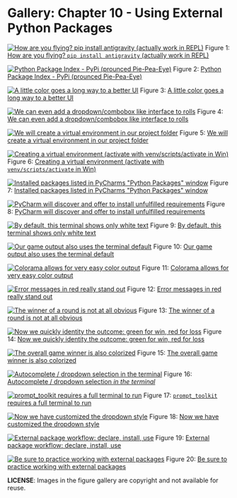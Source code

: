 # Gallery: Chapter 10 - Using External Python Packages

[![How are you flying? `pip install antigravity` (actually work in REPL)](figures/1001-antigravity.png)](figures/1001-antigravity.png)
Figure 1: [How are you flying? `pip install antigravity` (actually work in REPL)](figures/1001-antigravity.png)


[![Python Package Index - PyPi (prounced Pie-Pea-Eye)](figures/1002-pypi.png)](figures/1002-pypi.png)
Figure 2: [Python Package Index - PyPi (prounced Pie-Pea-Eye)](figures/1002-pypi.png)


[![A little color goes a long way to a better UI](figures/1003-ui.png)](figures/1003-ui.png)
Figure 3: [A little color goes a long way to a better UI](figures/1003-ui.png)


[![We can even add a dropdown/combobox like interface to rolls](figures/1003-ui2.png)](figures/1003-ui2.png)
Figure 4: [We can even add a dropdown/combobox like interface to rolls](figures/1003-ui2.png)


[![We will create a virtual environment in our project folder](figures/1004-folder.png)](figures/1004-folder.png)
Figure 5: [We will create a virtual environment in our project folder](figures/1004-folder.png)


[![Creating a virtual environment (activate with `venv/scripts/activate` in Win)](figures/1004-venv.png)](figures/1004-venv.png)
Figure 6: [Creating a virtual environment (activate with `venv/scripts/activate` in Win)](figures/1004-venv.png)


[![Installed packages listed in PyCharms "Python Packages" window](figures/1004-venv_2.png)](figures/1004-venv_2.png)
Figure 7: [Installed packages listed in PyCharms "Python Packages" window](figures/1004-venv_2.png)


[![PyCharm will discover and offer to install unfulfilled requirements](figures/1005-pip_install.png)](figures/1005-pip_install.png)
Figure 8: [PyCharm will discover and offer to install unfulfilled requirements](figures/1005-pip_install.png)


[![By default, this terminal shows only white text](figures/1006-terminal_colors.png)](figures/1006-terminal_colors.png)
Figure 9: [By default, this terminal shows only white text](figures/1006-terminal_colors.png)


[![Our game output also uses the terminal default](figures/1006-terminal_colors_2.png)](figures/1006-terminal_colors_2.png)
Figure 10: [Our game output also uses the terminal default](figures/1006-terminal_colors_2.png)


[![Colorama allows for very easy color output](figures/1006-terminal_colors_3.png)](figures/1006-terminal_colors_3.png)
Figure 11: [Colorama allows for very easy color output](figures/1006-terminal_colors_3.png)


[![Error messages in red really stand out](figures/1006-terminal_colors_4.png)](figures/1006-terminal_colors_4.png)
Figure 12: [Error messages in red really stand out](figures/1006-terminal_colors_4.png)


[![The winner of a round is not at all obvious](figures/1006-terminal_colors_5.png)](figures/1006-terminal_colors_5.png)
Figure 13: [The winner of a round is not at all obvious](figures/1006-terminal_colors_5.png)


[![Now we quickly identity the outcome: green for win, red for loss](figures/1006-terminal_colors_6.png)](figures/1006-terminal_colors_6.png)
Figure 14: [Now we quickly identity the outcome: green for win, red for loss](figures/1006-terminal_colors_6.png)


[![The overall game winner is also colorized](figures/1006-terminal_colors_7.png)](figures/1006-terminal_colors_7.png)
Figure 15: [The overall game winner is also colorized](figures/1006-terminal_colors_7.png)


[![Autocomplete / dropdown selection *in the terminal*](figures/1007-autocomplete.png)](figures/1007-autocomplete.png)
Figure 16: [Autocomplete / dropdown selection *in the terminal*](figures/1007-autocomplete.png)


[![`prompt_toolkit` requires a full terminal to run](figures/1007-error.png)](figures/1007-error.png)
Figure 17: [`prompt_toolkit` requires a full terminal to run](figures/1007-error.png)


[![Now we have customized the dropdown style](figures/1008-dropdown.png)](figures/1008-dropdown.png)
Figure 18: [Now we have customized the dropdown style](figures/1008-dropdown.png)


[![External package workflow: declare, install, use](figures/1009-using_external_libraries.png)](figures/1009-using_external_libraries.png)
Figure 19: [External package workflow: declare, install, use](figures/1009-using_external_libraries.png)


[![Be sure to practice working with external packages](figures/1010-practice.png)](figures/1010-practice.png)
Figure 20: [Be sure to practice working with external packages](figures/1010-practice.png)



**LICENSE**: Images in the figure gallery are copyright and not available for reuse. 

